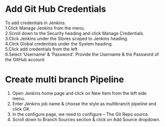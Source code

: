 # Add Git Hub Credentials
To add credentials in Jenkins:  
1.Click Manage Jenkins from the menu.  
2.Scroll down to the Security heading and click Manage Credentials.  
3.Click Jenkins under the Stores scoped to Jenkins heading.  
4.Click Global credentials  under the System heading.  
5.Click add credentials from the left  
6.Select  ‘Username’ & ‘Password’. Provide the Username & the Password of the GitHub account

# Create multi branch Pipeline
1. Open Jenkins home page and click on New Item from the left side menu.  
1. Enter Jenkins job name & choose the style as multibranch pipeline and click OK.  
1. In the configure page, we need to configure  – The Git Repo source.  
1. Scroll down to Branch Sources section & click on Add Source dropdown.  
